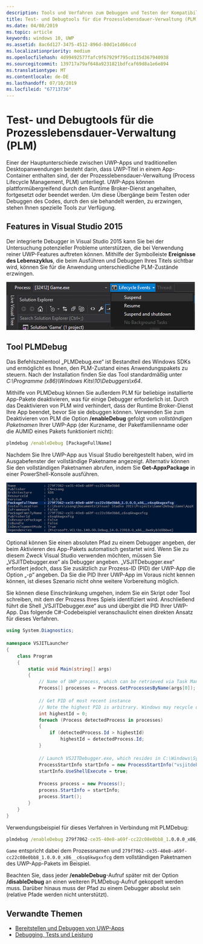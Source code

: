 ```yaml
---
description: Tools und Verfahren zum Debuggen und Testen der Kompatibilität Ihrer App mit der Prozesslebensdauer-Verwaltung.
title: Test- und Debugtools für die Prozesslebensdauer-Verwaltung (PLM)
ms.date: 04/08/2019
ms.topic: article
keywords: windows 10, UWP
ms.assetid: 8ac6d127-3475-4512-896d-80d1e1d66ccd
ms.localizationpriority: medium
ms.openlocfilehash: 4d99492577fafc9f67929f795cd115d367940938
ms.sourcegitcommit: 139717a79af648a9231821bdfcaf69d8a1e6e894
ms.translationtype: MT
ms.contentlocale: de-DE
ms.lasthandoff: 07/10/2019
ms.locfileid: "67713736"
---
```

# <a name="testing-and-debugging-tools-for-process-lifetime-management-plm"></a>Test- und Debugtools für die Prozesslebensdauer-Verwaltung (PLM)

Einer der Hauptunterschiede zwischen UWP-Apps und traditionellen Desktopanwendungen besteht darin, dass UWP-Titel in einem App-Container enthalten sind, der der Prozesslebensdauer-Verwaltung (Process Lifecycle Management, PLM) unterliegt. UWP-Apps können plattformübergreifend durch den Runtime Broker-Dienst angehalten, fortgesetzt oder beendet werden. Um diese Übergänge beim Testen oder Debuggen des Codes, durch den sie behandelt werden, zu erzwingen, stehen Ihnen spezielle Tools zur Verfügung.

## <a name="features-in-visual-studio-2015"></a>Features in Visual Studio 2015

Der integrierte Debugger in Visual Studio 2015 kann Sie bei der Untersuchung potenzieller Probleme unterstützen, die bei Verwendung reiner UWP-Features auftreten können. Mithilfe der Symbolleiste **Ereignisse des Lebenszyklus**, die beim Ausführen und Debuggen Ihres Titels sichtbar wird, können Sie für die Anwendung unterschiedliche PLM-Zustände erzwingen.

![Symbolleiste „Ereignisse des Lebenszyklus“](images/gs-debug-uwp-apps-001.png)

## <a name="the-plmdebug-tool"></a>Tool PLMDebug

Das Befehlszeilentool „PLMDebug.exe“ ist Bestandteil des Windows SDKs und ermöglicht es Ihnen, den PLM-Zustand eines Anwendungspakets zu steuern. Nach der Installation finden Sie das Tool standardmäßig unter *C:\Programme (x86)\Windows Kits\10\Debuggers\x64*.

Mithilfe von PLMDebug können Sie außerdem PLM für beliebige installierte App-Pakete deaktivieren, was für einige Debugger erforderlich ist. Durch das Deaktivieren von PLM wird verhindert, dass der Runtime Broker-Dienst Ihre App beendet, bevor Sie sie debuggen können. Verwenden Sie zum Deaktivieren von PLM die Option **/enableDebug** gefolgt vom *vollständigen Paketnamen* Ihrer UWP-App (der Kurzname, der Paketfamilienname oder die AUMID eines Pakets funktioniert nicht):

```cmd
plmdebug /enableDebug [PackageFullName]
```

Nachdem Sie Ihre UWP-App aus Visual Studio bereitgestellt haben, wird im Ausgabefenster der vollständige Paketname angezeigt. Alternativ können Sie den vollständigen Paketnamen abrufen, indem Sie **Get-AppxPackage** in einer PowerShell-Konsole ausführen.

![Ausführen von Get-AppxPackage](images/gs-debug-uwp-apps-003.png)

Optional können Sie einen absoluten Pfad zu einem Debugger angeben, der beim Aktivieren des App-Pakets automatisch gestartet wird. Wenn Sie zu diesem Zweck Visual Studio verwenden möchten, müssen Sie „VSJITDebugger.exe“ als Debugger angeben. „VSJITDebugger.exe“ erfordert jedoch, dass Sie zusätzlich zur Prozess-ID (PID) der UWP-App die Option „-p“ angeben. Da Sie die PID Ihrer UWP-App im Voraus nicht kennen können, ist dieses Szenario nicht ohne weitere Vorbereitung möglich.

Sie können diese Einschränkung umgehen, indem Sie ein Skript oder Tool schreiben, mit dem der Prozess Ihres Spiels identifiziert wird. Anschließend führt die Shell „VSJITDebugger.exe“ aus und übergibt die PID Ihrer UWP-App. Das folgende C#-Codebeispiel veranschaulicht einen direkten Ansatz für dieses Verfahren.

```cs
using System.Diagnostics;

namespace VSJITLauncher
{
    class Program
    {
        static void Main(string[] args)
        {
            // Name of UWP process, which can be retrieved via Task Manager.
            Process[] processes = Process.GetProcessesByName(args[0]);

            // Get PID of most recent instance
            // Note the highest PID is arbitrary. Windows may recycle or wrap the PID at any time.
            int highestId = 0;
            foreach (Process detectedProcess in processes)
            {
                if (detectedProcess.Id > highestId)
                    highestId = detectedProcess.Id;
            }

            // Launch VSJITDebugger.exe, which resides in C:\Windows\System32
            ProcessStartInfo startInfo = new ProcessStartInfo("vsjitdebugger.exe", "-p " + highestId);
            startInfo.UseShellExecute = true;

            Process process = new Process();
            process.StartInfo = startInfo;
            process.Start();
        }
    }
}
```

Verwendungsbeispiel für dieses Verfahren in Verbindung mit PLMDebug:

```cmd
plmdebug /enableDebug 279f7062-ce35-40e8-a69f-cc22c08e0bb8_1.0.0.0_x86__c6sq6kwgxxfcg "\"C:\VSJITLauncher.exe\" Game"
```

`Game` entspricht dabei dem Prozessnamen und `279f7062-ce35-40e8-a69f-cc22c08e0bb8_1.0.0.0_x86__c6sq6kwgxxfcg` dem vollständigen Paketnamen des UWP-App-Pakets im Beispiel.

Beachten Sie, dass jeder **/enableDebug**-Aufruf später mit der Option **/disableDebug** an einen weiteren PLMDebug-Aufruf gekoppelt werden muss. Darüber hinaus muss der Pfad zu einem Debugger absolut sein (relative Pfade werden nicht unterstützt).

## <a name="related-topics"></a>Verwandte Themen

- [Bereitstellen und Debuggen von UWP-Apps](deploying-and-debugging-uwp-apps.md)
- [Debugging, Tests und Leistung](index.md)
